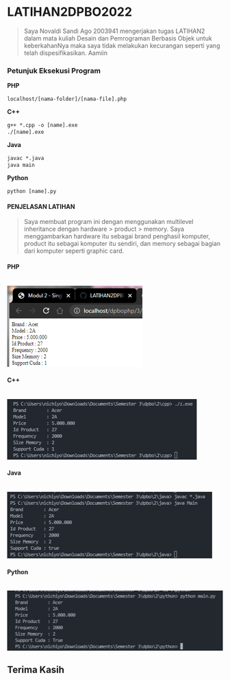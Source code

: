 # LATIHAN2DPBO2022

> Saya Novaldi Sandi Ago 2003941 mengerjakan tugas LATIHAN2 dalam mata kuliah Desain dan Pemrograman Berbasis Objek untuk keberkahanNya maka saya tidak melakukan kecurangan seperti yang telah dispesifikasikan. Aamiin

### Petunjuk Eksekusi Program

**PHP**
 ```
localhost/[nama-folder]/[nama-file].php
 ```


**C++**
 ```
g++ *.cpp -o [name].exe
./[name].exe
```

**Java**
```
javac *.java
java main
```

**Python**
```
python [name].py
```

#### PENJELASAN LATIHAN

> Saya membuat program ini dengan menggunakan multilevel inheritance dengan hardware > product > memory. Saya menggambarkan hardware itu sebagai brand penghasil komputer, product itu sebagai komputer itu sendiri, dan memory sebagai bagian dari komputer seperti graphic card.



#### PHP <br> <br>

![alt text](https://github.com/novaldisandi/LATIHAN2DPBO2022/blob/main/screenshot/php3.PNG)

#### C++ <br> <br>
![alt text](https://github.com/novaldisandi/LATIHAN2DPBO2022/blob/main/screenshot/cpp1.PNG)

#### Java <br> <br>
![alt text](https://github.com/novaldisandi/LATIHAN2DPBO2022/blob/main/screenshot/java1.PNG)

#### Python <br> <br>
![alt text](https://github.com/novaldisandi/LATIHAN2DPBO2022/blob/main/screenshot/python1.PNG)


## Terima Kasih

